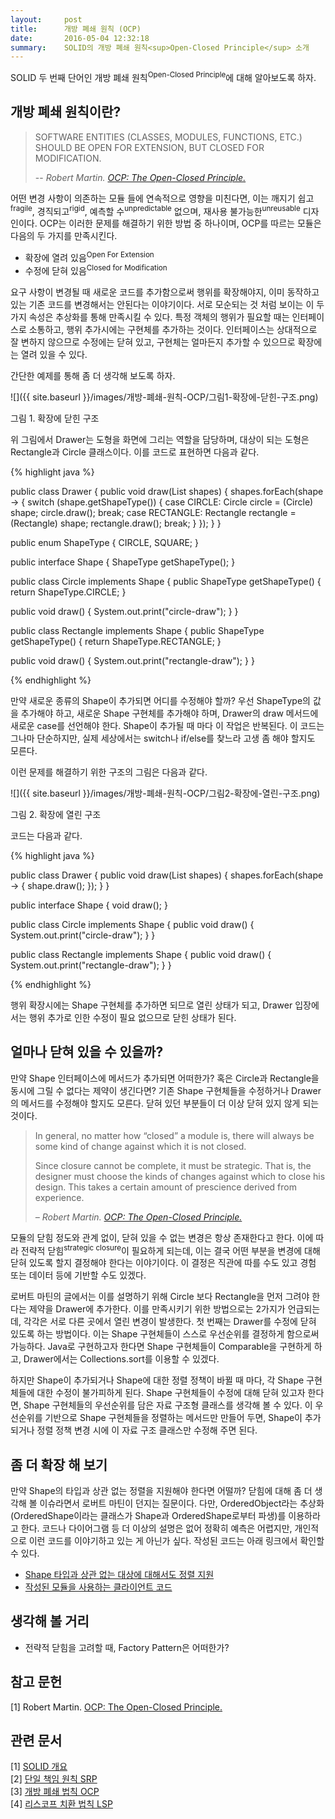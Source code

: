 ```yaml
---
layout:     post
title:      개방 폐쇄 원칙 (OCP)
date:       2016-05-04 12:32:18
summary:    SOLID의 개방 폐쇄 원칙<sup>Open-Closed Principle</sup> 소개
---
```


SOLID 두 번째 단어인 개방 폐쇄 원칙<sup>Open-Closed Principle</sup>에 대해 알아보도록 하자.

## 개방 폐쇄 원칙이란?

> SOFTWARE ENTITIES (CLASSES, MODULES, FUNCTIONS, ETC.) SHOULD BE OPEN FOR EXTENSION, BUT CLOSED FOR MODIFICATION.
>
> -- <cite>Robert Martin. [OCP: The Open-Closed Principle.](https://drive.google.com/file/d/0BwhCYaYDn8EgN2M5MTkwM2EtNWFkZC00ZTI3LWFjZTUtNTFhZGZiYmUzODc1/view)</cite>

어떤 변경 사항이 의존하는 모듈 들에 연속적으로 영향을 미친다면, 이는 깨지기 쉽고<sup>fragile</sup>, 경직되고<sup>rigid</sup>, 예측할 수<sup>unpredictable</sup> 없으며, 재사용 불가능한<sup>unreusable</sup> 디자인이다. OCP는 이러한 문제를 해결하기 위한 방법 중 하나이며, OCP를 따르는 모듈은 다음의 두 가지를 만족시킨다.

- 확장에 열려 있음<sup>Open For Extension</sup>
- 수정에 닫혀 있음<sup>Closed for Modification</sup>

요구 사항이 변경될 때 새로운 코드를 추가함으로써 행위를 확장해야지, 이미 동작하고 있는 기존 코드를 변경해서는 안된다는 이야기이다. 서로 모순되는 것 처럼 보이는 이 두 가지 속성은 추상화를 통해 만족시킬 수 있다. 특정 객체의 행위가 필요할 때는 인터페이스로 소통하고, 행위 추가시에는 구현체를 추가하는 것이다. 인터페이스는 상대적으로 잘 변하지 않으므로 수정에는 닫혀 있고, 구현체는 얼마든지 추가할 수 있으므로 확장에는 열려 있을 수 있다.

간단한 예제를 통해 좀 더 생각해 보도록 하자.

![]({{ site.baseurl }}/images/개방-폐쇄-원칙-OCP/그림1-확장에-닫힌-구조.png)

그림 1. 확장에 닫힌 구조

위 그림에서 Drawer는 도형을 화면에 그리는 역할을 담당하며, 대상이 되는 도형은 Rectangle과 Circle 클래스이다. 이를 코드로 표현하면 다음과 같다.

{% highlight java %}

public class Drawer {
   public void draw(List<Shape> shapes) {
       shapes.forEach(shape -> {
           switch (shape.getShapeType()) {
               case CIRCLE:
                   Circle circle = (Circle) shape;
                   circle.draw();
                   break;
               case RECTANGLE:
                   Rectangle rectangle = (Rectangle) shape;
                   rectangle.draw();
                   break;
           }
       });
   }
}

public enum ShapeType {
   CIRCLE, SQUARE;
}

public interface Shape {
   ShapeType getShapeType();
}

public class Circle implements Shape {
   public ShapeType getShapeType() {
       return ShapeType.CIRCLE;
   }

   public void draw() {
       System.out.print("circle-draw");
   }
}

public class Rectangle implements Shape {
   public ShapeType getShapeType() {
       return ShapeType.RECTANGLE;
   }

   public void draw() {
       System.out.print("rectangle-draw");
   }
}

{% endhighlight %}

만약 새로운 종류의 Shape이 추가되면 어디를 수정해야 할까? 우선 ShapeType의 값을 추가해야 하고, 새로운 Shape 구현체를 추가해야 하며, Drawer의 draw 메서드에 새로운 case를 선언해야 한다. Shape이 추가될 때 마다 이 작업은 반복된다. 이 코드는 그나마 단순하지만, 실제 세상에서는 switch나 if/else를 찾느라 고생 좀 해야 할지도 모른다.

이런 문제를 해결하기 위한 구조의 그림은 다음과 같다.

![]({{ site.baseurl }}/images/개방-폐쇄-원칙-OCP/그림2-확장에-열린-구조.png)

그림 2. 확장에 열린 구조

코드는 다음과 같다.

{% highlight java %}

public class Drawer {
   public void draw(List<Shape> shapes) {
       shapes.forEach(shape -> {
           shape.draw();
       });
   }
}

public interface Shape {
   void draw();
}

public class Circle implements Shape {
   public void draw() {
       System.out.print("circle-draw");
   }
}

public class Rectangle implements Shape {
   public void draw() {
       System.out.print("rectangle-draw");
   }
}

{% endhighlight %}

행위 확장시에는 Shape 구현체를 추가하면 되므로 열린 상태가 되고, Drawer 입장에서는 행위 추가로 인한 수정이 필요 없으므로 닫힌 상태가 된다.

## 얼마나 닫혀 있을 수 있을까?

만약 Shape 인터페이스에 메서드가 추가되면 어떠한가? 혹은 Circle과 Rectangle을 동시에 그릴 수 없다는 제약이 생긴다면? 기존 Shape 구현체들을 수정하거나 Drawer의 메서드를 수정해야 할지도 모른다. 닫혀 있던 부분들이 더 이상 닫혀 있지 않게 되는 것이다.

> In general, no matter how “closed” a module is, there will always be some kind of change against which it is not closed.
>
> Since closure cannot be complete, it must be strategic. That is, the designer must choose the kinds of changes against which to close his design. This takes a certain amount of prescience derived from experience.
>
> <cite>– Robert Martin. [OCP: The Open-Closed Principle.](https://drive.google.com/file/d/0BwhCYaYDn8EgN2M5MTkwM2EtNWFkZC00ZTI3LWFjZTUtNTFhZGZiYmUzODc1/view)</cite>

모듈의 닫힘 정도와 관계 없이, 닫혀 있을 수 없는 변경은 항상 존재한다고 한다. 이에 따라 전략적 닫힘<sup>strategic closure</sup>이 필요하게 되는데, 이는 결국 어떤 부분을 변경에 대해 닫혀 있도록 할지 결정해야 한다는 이야기이다. 이 결정은 직관에 따를 수도 있고 경험 또는 데이터 등에 기반할 수도 있겠다.

로버트 마틴의 글에서는 이를 설명하기 위해 Circle 보다 Rectangle을 먼저 그려야 한다는 제약을 Drawer에 추가한다. 이를 만족시키기 위한 방법으로는 2가지가 언급되는데, 각각은 서로 다른 곳에서 열린 변경이 발생한다. 첫 번째는 Drawer를 수정에 닫혀 있도록 하는 방법이다. 이는 Shape 구현체들이 스스로 우선순위를 결정하게 함으로써 가능하다. Java로 구현하고자 한다면 Shape 구현체들이 Comparable을 구현하게 하고, Drawer에서는 Collections.sort를 이용할 수 있겠다.

하지만 Shape이 추가되거나 Shape에 대한 정렬 정책이 바뀔 때 마다, 각 Shape 구현체들에 대한 수정이 불가피하게 된다. Shape 구현체들이 수정에 대해 닫혀 있고자 한다면, Shape 구현체들의 우선순위를 담은 자료 구조형 클래스를 생각해 볼 수 있다. 이 우선순위를 기반으로 Shape 구현체들을 정렬하는 메서드만 만들어 두면, Shape이 추가되거나 정렬 정책 변경 시에 이 자료 구조 클래스만 수정해 주면 된다.

## 좀 더 확장 해 보기

만약 Shape의 타입과 상관 없는 정렬을 지원해야 한다면 어떨까? 닫힘에 대해 좀 더 생각해 볼 이슈라면서 로버트 마틴이 던지는 질문이다. 다만, OrderedObject라는 추상화(OrderedShape이라는 클래스가 Shape과 OrderedShape로부터 파생)를 이용하라고 한다. 코드나 다이어그램 등 더 이상의 설명은 없어 정확히 예측은 어렵지만, 개인적으로 이런 코드를 이야기하고 있는 게 아닌가 싶다. 작성된 코드는 아래 링크에서 확인할 수 있다.

- [Shape 타입과 상관 없는 대상에 대해서도 정렬 지원](https://github.com/codehumane/codehumane/tree/master/design-java/src/main/java/solid/ocp/more)
- [작성된 모듈을 사용하는 클라이언트 코드](https://github.com/codehumane/codehumane/blob/master/design-java/src/test/java/solid/ocp/more/Client.java)

## 생각해 볼 거리

- 전략적 닫힘을 고려할 때, Factory Pattern은 어떠한가?

## 참고 문헌

[1] Robert Martin. [OCP: The Open-Closed Principle.](https://drive.google.com/file/d/0BwhCYaYDn8EgN2M5MTkwM2EtNWFkZC00ZTI3LWFjZTUtNTFhZGZiYmUzODc1/view)

## 관련 문서

[1] [SOLID 개요](/2016/04/17/SOLID-개요)<br/>
[2] [단일 책임 원칙 SRP](/2016/05/01/단일-책임-원칙)<br/>
[3] [개방 폐쇄 법칙 OCP](/2016/05/04/개방-폐쇄-원칙)<br/>
[4] [리스코프 치환 법칙 LSP](/2016/06/03/리스코프-치환-원칙)<br/>
